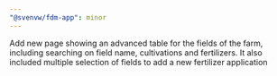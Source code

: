 ```yaml
---
"@svenvw/fdm-app": minor
---
```


Add new page showing an advanced table for the fields of the farm, including searching on field name, cultivations and fertilizers. It also included multiple selection of fields to add a new fertilizer application
